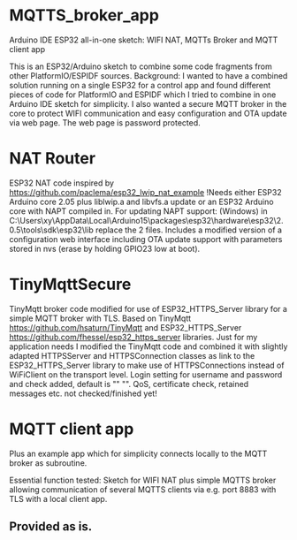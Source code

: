 # MQTTS_broker_app
Arduino IDE ESP32 all-in-one sketch: WIFI NAT, MQTTs Broker and MQTT client app

This is an ESP32/Arduino sketch to combine some code fragments from other PlatformIO/ESPIDF sources.
Background: I wanted to have a combined solution running on a single ESP32 for a control app and found different pieces of code for PlatformIO and ESPIDF which I tried
to combine in one Arduino IDE sketch for simplicity. I also wanted a secure MQTT broker in the core to protect WIFI communication and easy configuration and OTA update via web page.
The web page is password protected.

# NAT Router
ESP32 NAT code inspired by https://github.com/paclema/esp32_lwip_nat_example
!Needs either ESP32 Arduino core 2.05 plus liblwip.a and libvfs.a update or an ESP32 Arduino core with NAPT compiled in.
For updating NAPT support: (Windows) in C:\Users\xy\AppData\Local\Arduino15\packages\esp32\hardware\esp32\2.0.5\tools\sdk\esp32\lib replace the 2 files.
Includes a modified version of a configuration web interface including OTA update support with parameters stored in nvs (erase by holding GPIO23 low at boot).

# TinyMqttSecure
TinyMqtt broker code modified for use of ESP32_HTTPS_Server library for a simple MQTT broker with TLS.
Based on TinyMqtt https://github.com/hsaturn/TinyMqtt and ESP32_HTTPS_Server https://github.com/fhessel/esp32_https_server libraries.
Just for my application needs I modified the TinyMqtt code and combined it with slightly adapted HTTPSServer and HTTPSConnection classes 
as link to the ESP32_HTTPS_Server library to make use of HTTPSConnections instead of WiFiClient on the transport level.
Login setting for username and password and check added, default is "" "".
QoS, certificate check, retained messages etc. not checked/finished yet!

# MQTT client app
Plus an example app which for simplicity connects locally to the MQTT broker as subroutine.

   Essential function tested:
    Sketch for WIFI NAT plus simple MQTTS broker allowing communication of several MQTTS clients via e.g. port 8883 with TLS with a local client app.

## Provided as is.
